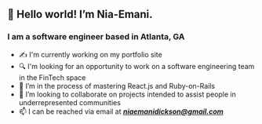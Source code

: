 ## 👋 Hello world! I’m Nia-Emani.
<h3> I am a software engineer based in Atlanta, GA</h3>


- ✍  I'm currently working on my portfolio site
- 🔍  I'm looking for an opportunity to work on a software engineering team in the FinTech space
- 🌱 I’m in the process of mastering React.js and Ruby-on-Rails
- 💞️ I’m looking to collaborate on projects intended to assist people in underrepresented communities
- 📫 I can be reached via email at _**[niaemanidickson@gmail.com](https://mail.google.com)**_

<!---
Nia-Emani/Nia-Emani is a ✨ special ✨ repository because its `README.md` (this file) appears on your GitHub profile.
You can click the Preview link to take a look at your changes.
--->
